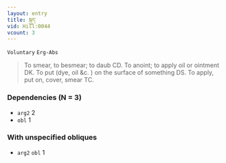 ```yaml
---
layout: entry
title: སྐུད་
vid: Hill:0044
vcount: 3
---
```

`Voluntary` `Erg-Abs`
> To smear, to besmear; to daub CD\.
To anoint; to apply oil or ointment DK\.
To put (dye, oil &c\.
) on the surface of something DS\.
 To apply, put on, cover, smear TC\.

### Dependencies (N = 3)
* `arg2` 2
* `obl` 1


### With unspecified obliques
* `arg2` `obl` 1



